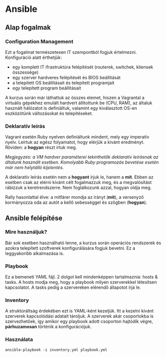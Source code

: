 # Ansible
## Alap fogalmak
### Configuration Management
Ezt a fogalmat természetesen IT szempontból fogjuk értelmezni. Konfiguráció alatt érthetjük:

 - egy komplett IT ifrastruktúra felépítését (routerek, switchek, kliensek összessége)
 - egy szerver hardveres felépítését és BIOS beállítását
 - a telepített OS beállításait és telepített programjait
 - egy telepített program beállításait

 A kurzus során már láthattuk az összes elemet, hiszen a Vagrantal a virtuális gépekhez emulált hardvert állítottunk be (CPU, RAM), az általuk használt hálózatot is definiáltuk, valamint egy kiválasztott OS-en eszközötünk változásokat és telepítéseket. 
### Deklaratív leírás
Vagrant esetén Ruby nyelven definiáltunk mindent, mely egy imperatív nyelv. Leírtuk az egész folyamatot, hogy elérjük a kívánt eredményt. Röviden: a **hogyan** részt írtuk meg. 

_Megjegyzés: a VM hardver paraméterei tekinthetők deklaratív leírásnak az általunk használt esetben. Komolyabb Ruby programozás bevetése esetén már nem helytálló kijelentés._

A deklaratív leírás esetén nem a **hogyant** írjuk le, hanem a **mit**. Ebben az esetben csak az elérni kívánt célt fogalmazzuk meg, és a megvalósítást rábízzuk a keretrendszerre. Nem foglalkozunk azzal, hogyan oldja meg. 

Rally hasonlattal élve: a mitfárer mondja az irányt (**mit**), a versenyző kormányozza oda az autót a kellő sebességgel és szögben (**hogyan**).
## Ansible felépítése
### Mire használjuk?
Bár sok esetben használható lenne, a kurzus során operációs rendszerek és azokra telepített szoftverek konfigurálására fogjuk bevetni. Ez a leggyakoribb alkalmazása is. 
### Playbook
Ez a bemeneti YAML fájl. 2 dolgot kell mindenképpen tartalmaznia: hosts & tasks. A hosts modja meg, hogy a playbook milyen szerverekkel létesítsen kapcsolatot. A tasks pedig a szervereken elérendő állapotot írja le.
### Inventory
A struktúráltság érdekében ezt is YAML-ként kezeljük. Itt a kezelni kívánt szerverek kapcsolódási adatait tároljuk. A szerverek akár csoportokba is szervezhetőek, így amikor egy playbook adott csoporton hajtódik végre, **párhuzamosan** történik a konfigurációjuk.
### Használata
``` shell
ansible-playbook -i inventory.yml playbook.yml
```
